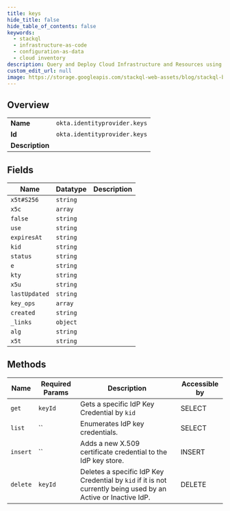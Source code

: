 ```yaml
---
title: keys
hide_title: false
hide_table_of_contents: false
keywords:
  - stackql
  - infrastructure-as-code
  - configuration-as-data
  - cloud inventory
description: Query and Deploy Cloud Infrastructure and Resources using SQL
custom_edit_url: null
image: https://storage.googleapis.com/stackql-web-assets/blog/stackql-blog-post-featured-image.png
---
```

  
    

## Overview
<table><tbody>
<tr><td><b>Name</b></td><td><code>okta.identityprovider.keys</code></td></tr>
<tr><td><b>Id</b></td><td><code>okta.identityprovider.keys</code></td></tr>
<tr><td><b>Description</b></td><td></td></tr>
</tbody></table>

## Fields
| Name | Datatype | Description |
| ---- | -------- | ----------- |
| `x5t#S256` | `string` |  |
| `x5c` | `array` |  |
| `false` | `string` |  |
| `use` | `string` |  |
| `expiresAt` | `string` |  |
| `kid` | `string` |  |
| `status` | `string` |  |
| `e` | `string` |  |
| `kty` | `string` |  |
| `x5u` | `string` |  |
| `lastUpdated` | `string` |  |
| `key_ops` | `array` |  |
| `created` | `string` |  |
| `_links` | `object` |  |
| `alg` | `string` |  |
| `x5t` | `string` |  |
## Methods
| Name | Required Params | Description | Accessible by |
| ---- | --------------- | ----------- | ------------- |
| `get` | `keyId` | Gets a specific IdP Key Credential by `kid` | SELECT |
| `list` | `` | Enumerates IdP key credentials. | SELECT |
| `insert` | `` | Adds a new X.509 certificate credential to the IdP key store. | INSERT |
| `delete` | `keyId` | Deletes a specific IdP Key Credential by `kid` if it is not currently being used by an Active or Inactive IdP. | DELETE |
